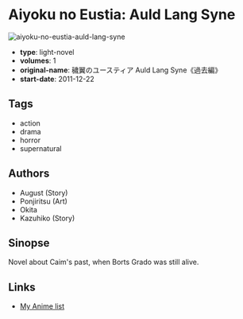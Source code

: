 # Aiyoku no Eustia: Auld Lang Syne

![aiyoku-no-eustia-auld-lang-syne](https://cdn.myanimelist.net/images/manga/2/149508.jpg)

-   **type**: light-novel
-   **volumes**: 1
-   **original-name**: 穢翼のユースティア Auld Lang Syne《過去編》
-   **start-date**: 2011-12-22

## Tags

-   action
-   drama
-   horror
-   supernatural

## Authors

-   August (Story)
-   Ponjiritsu (Art)
-   Okita
-   Kazuhiko (Story)

## Sinopse

Novel about Caim's past, when Borts Grado was still alive.

## Links

-   [My Anime list](https://myanimelist.net/manga/85007/Aiyoku_no_Eustia__Auld_Lang_Syne)
